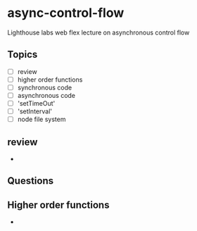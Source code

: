 # async-control-flow
Lighthouse labs web flex lecture on asynchronous control flow

## Topics
  - [ ] review 
  - [ ] higher order functions
  - [ ] synchronous code
  - [ ] asynchronous code
  - [ ] 'setTimeOut'
  - [ ] 'setInterval'
  - [ ] node file system

## review
-

## Questions

## Higher order functions
* 